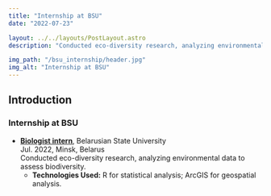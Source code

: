 ```yaml
---
title: "Internship at BSU"
date: "2022-07-23"

layout: ../../layouts/PostLayout.astro
description: "Conducted eco-diversity research, analyzing environmental data to assess biodiversity"

img_path: "/bsu_internship/header.jpg"
img_alt: "Internship at BSU"
---
```


## Introduction

### Internship at BSU

- **[Biologist intern](https://bsu.by/en/)**, Belarusian State University\
  Jul. 2022, Minsk, Belarus\
  Conducted eco-diversity research, analyzing environmental data to assess biodiversity.
  - **Technologies Used:** R for statistical analysis; ArcGIS for geospatial analysis.
